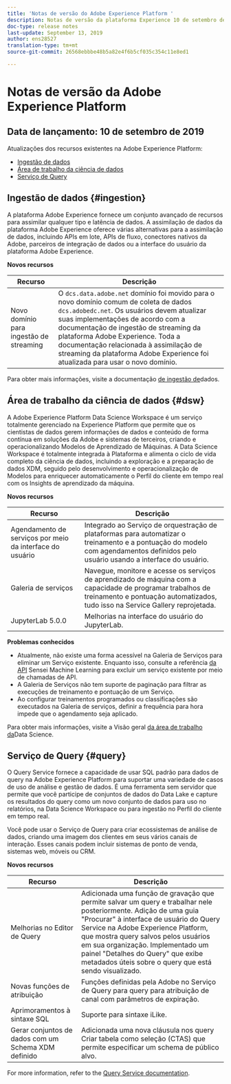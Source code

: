 ```yaml
---
title: 'Notas de versão do Adobe Experience Platform '
description: Notas de versão da plataforma Experience 10 de setembro de 2019
doc-type: release notes
last-update: September 13, 2019
author: ens28527
translation-type: tm+mt
source-git-commit: 26568ebbbe48b5a82e4f6b5cf035c354c11e8ed1

---
```



# Notas de versão da Adobe Experience Platform

## Data de lançamento: 10 de setembro de 2019

Atualizações dos recursos existentes na Adobe Experience Platform:

* [Ingestão de dados](#ingestion)
* [Área de trabalho da ciência de dados](#dsw)
* [Serviço de Query](#query)

## Ingestão de dados {#ingestion}

A plataforma Adobe Experience fornece um conjunto avançado de recursos para assimilar qualquer tipo e latência de dados. A assimilação de dados da plataforma Adobe Experience oferece várias alternativas para a assimilação de dados, incluindo APIs em lote, APIs de fluxo, conectores nativos da Adobe, parceiros de integração de dados ou a interface do usuário da plataforma Adobe Experience.

**Novos recursos**

| Recurso | Descrição |
| ----------- | ---------- |
| Novo domínio para ingestão de streaming | O `dcs.data.adobe.net` domínio foi movido para o novo domínio comum de coleta de dados `dcs.adobedc.net`. Os usuários devem atualizar suas implementações de acordo com a documentação de ingestão de streaming da plataforma Adobe Experience. Toda a documentação relacionada à assimilação de streaming da plataforma Adobe Experience foi atualizada para usar o novo domínio. |

Para obter mais informações, visite a documentação [de ingestão de](../../ingestion/home.md)dados.

## Área de trabalho da ciência de dados {#dsw}

A Adobe Experience Platform Data Science Workspace é um serviço totalmente gerenciado na Experience Platform que permite que os cientistas de dados gerem informações de dados e conteúdo de forma contínua em soluções da Adobe e sistemas de terceiros, criando e operacionalizando Modelos de Aprendizado de Máquinas. A Data Science Workspace é totalmente integrada à Plataforma e alimenta o ciclo de vida completo da ciência de dados, incluindo a exploração e a preparação de dados XDM, seguido pelo desenvolvimento e operacionalização de Modelos para enriquecer automaticamente o Perfil do cliente em tempo real com os Insights de aprendizado da máquina.

**Novos recursos**

| Recurso | Descrição |
| -----------| ---------- |
| Agendamento de serviços por meio da interface do usuário | Integrado ao Serviço de orquestração de plataformas para automatizar o treinamento e a pontuação do modelo com agendamentos definidos pelo usuário usando a interface do usuário. |
| Galeria de serviços | Navegue, monitore e acesse os serviços de aprendizado de máquina com a capacidade de programar trabalhos de treinamento e pontuação automatizados, tudo isso na Service Gallery reprojetada. |
| JupyterLab 5.0.0 | Melhorias na interface do usuário do JupyterLab. |

**Problemas conhecidos**

* Atualmente, não existe uma forma acessível na Galeria de Serviços para eliminar um Serviço existente. Enquanto isso, consulte a referência [da API](https://www.adobe.io/apis/experienceplatform/home/api-reference.html#!acpdr/swagger-specs/sensei-ml-api.yaml) Sensei Machine Learning para excluir um serviço existente por meio de chamadas de API.
* A Galeria de Serviços não tem suporte de paginação para filtrar as execuções de treinamento e pontuação de um Serviço.
* Ao configurar treinamentos programados ou classificações são executados na Galeria de serviços, definir a frequência para hora impede que o agendamento seja aplicado.

Para obter mais informações, visite a Visão geral [da área de trabalho da](../../data-science-workspace/home.md)Data Science.

## Serviço de Query {#query}

O Query Service fornece a capacidade de usar SQL padrão para dados de query na Adobe Experience Platform para suportar uma variedade de casos de uso de análise e gestão de dados. É uma ferramenta sem servidor que permite que você participe de conjuntos de dados do Data Lake e capture os resultados do query como um novo conjunto de dados para uso no relatórios, na Data Science Workspace ou para ingestão no Perfil do cliente em tempo real.

Você pode usar o Serviço de Query para criar ecossistemas de análise de dados, criando uma imagem dos clientes em seus vários canais de interação. Esses canais podem incluir sistemas de ponto de venda, sistemas web, móveis ou CRM.

**Novos recursos**

| Recurso | Descrição |
| -----------| ---------- |
| Melhorias no Editor de Query | Adicionada uma função de gravação que permite salvar um query e trabalhar nele posteriormente. Adição de uma guia &quot;Procurar&quot; à interface de usuário do Query Service na Adobe Experience Platform, que mostra query salvos pelos usuários em sua organização. Implementado um painel &quot;Detalhes do Query&quot; que exibe metadados úteis sobre o query que está sendo visualizado. |
| Novas funções de atribuição | Funções definidas pela Adobe no Serviço de Query para query para atribuição de canal com parâmetros de expiração. |
| Aprimoramentos à sintaxe SQL | Suporte para sintaxe iLike. |
| Gerar conjuntos de dados com um Schema XDM definido | Adicionada uma nova cláusula nos query Criar tabela como seleção (CTAS) que permite especificar um schema de público alvo. |

For more information, refer to the [Query Service documentation](../../query-service/home.md).